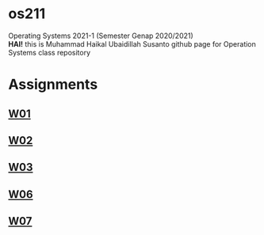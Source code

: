 # os211
Operating Systems 2021-1 (Semester Genap 2020/2021)
<br>
**HAI!** this is Muhammad Haikal Ubaidillah Susanto github page for Operation Systems class repository

# Assignments
## [W01](W01/) 
## [W02](W02/)
## [W03](W03/)
## [W06](W06/)
## [W07](W07/)

